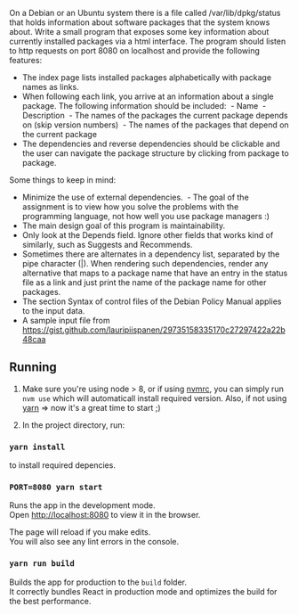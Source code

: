 On a Debian or an Ubuntu system there is a file called /var/lib/dpkg/status that holds information about software packages that the system knows about. Write a small program that exposes some key information about currently installed packages via a html interface. The program should listen to http requests on port 8080 on localhost and provide the following features:

- The index page lists installed packages alphabetically with package names as links.
- When following each link, you arrive at an information about a single package. The following information should be included:
 - Name
 - Description
 - The names of the packages the current package depends on (skip version numbers)
 - The names of the packages that depend on the current package
- The dependencies and reverse dependencies should be clickable and the user can navigate the package structure by clicking from package to package.

Some things to keep in mind:
- Minimize the use of external dependencies.
 - The goal of the assignment is to view how you solve the problems with the programming language, not how well you use package managers :)
- The main design goal of this program is maintainability.
- Only look at the Depends field. Ignore other fields that works kind of similarly, such as Suggests and Recommends.
- Sometimes there are alternates in a dependency list, separated by the pipe character (|). When rendering such dependencies, render any alternative that maps to a package name that have an entry in the status file as a link and just print the name of the package name for other packages.
- The section Syntax of control files of the Debian Policy Manual applies to the input data.
- A sample input file from https://gist.github.com/lauripiispanen/29735158335170c27297422a22b48caa



## Running

1. Make sure you're using node > 8, or if using [nvmrc](https://github.com/creationix/nvm), you can simply run `nvm use` which will automaticall install required version. Also, if not using [yarn](https://yarnpkg.com/lang/en/docs/install/) => now it's a great time to start ;)

2. In the project directory, run:

### `yarn install`

to install required depencies.

### `PORT=8080 yarn start`

Runs the app in the development mode.<br>
Open [http://localhost:8080](http://localhost:8080) to view it in the browser.

The page will reload if you make edits.<br>
You will also see any lint errors in the console.

### `yarn run build`

Builds the app for production to the `build` folder.<br>
It correctly bundles React in production mode and optimizes the build for the best performance.
